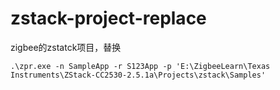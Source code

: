 # zstack-project-replace
zigbee的zstatck项目，替换


```
.\zpr.exe -n SampleApp -r S123App -p 'E:\ZigbeeLearn\Texas Instruments\ZStack-CC2530-2.5.1a\Projects\zstack\Samples'
```